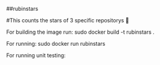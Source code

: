 ##rubinstars

#This counts the stars of 3 specific repositorys 🌠

For building the image run: 
  sudo docker build -t rubinstars .

For running: 
  sudo docker run rubinstars

For running unit testing:
